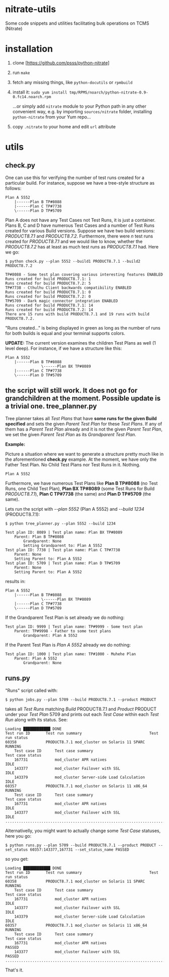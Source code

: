 nitrate-utils
=============

Some code snippets and utilities facilitating bulk operations on TCMS (Nitrate)

installation
=============
 1. clone [https://github.com/psss/python-nitrate]
 2. run ```make```
 3. fetch any missing things, like ```python-docutils``` or ```rpmbuild```
 4. install it: ```sudo yum install tmp/RPMS/noarch/python-nitrate-0.9-0.fc14.noarch.rpm```

    ...or simply add ```nitrate``` module to your Python path in any other convenient way, e.g. by importing ```sources/nitrate``` folder, installing ```python-nitrate``` from your Yum repo...
 5. copy ```.nitrate``` to your home and edit ```url``` attribute

utils
=====
check.py
--------
One can use this for verifying the number of test runs created for a particular build.
For instance, suppose we have a tree-style structure as follows:

    Plan A 5552
        |------Plan B TP#8088
        |------Plan C TP#7738
        \------Plan D TP#5709

Plan A does not have any Test Cases not Test Runs, it is just a container. Plans B, C and D have numerous Test Cases and a number of Test Runs created for various Build versions.
Suppose we have two build versions: *PRODUCT8.7.1* and *PRODUCT8.7.2*. Furthermore, there were *n* test runs created for *PRODUCT8.7.1* and we would like to know, whether the *PRODUCT8.7.2* has at least as much test runs as *PRODUCT8.7.1* had. Here we go:

    $ python check.py --plan 5552 --build1 PRODUCT8.7.1 --build2 PRODUCT8.7.2

    TP#8088 - Some test plan covering various interesting features ENABLED
    Runs created for build PRODUCT8.7.1: 1
    Runs created for build PRODUCT8.7.2: 5
    TP#7738 - Cthulhu Client backwards compatibility ENABLED
    Runs created for build PRODUCT8.7.1: 0
    Runs created for build PRODUCT8.7.2: 0
    TP#5709 - Dark magic connector integration ENABLED
    Runs created for build PRODUCT8.7.1: 14
    Runs created for build PRODUCT8.7.2: 14
    There are 15 runs with build PRODUCT8.7.1 and 19 runs with build PRODUCT8.7.2.

"Runs created..." is being displayed in green as long as the number of runs for both builds is equal and your terminal supports colors.

**UPDATE:** The current version examines the children Test Plans as well (1 level deep). For instance, if we have a structure like this:

    Plan A 5552
        |------Plan B TP#8088
                    \------Plan BX TP#8089
        |------Plan C TP#7738
        \------Plan D TP#5709

the script will still work. It does not go for grandchildren at the moment. Possible update is a trivial one.
tree_planner.py
---------------
Tree planner takes all *Test Plans* that have **some runs for the given Build specified** and sets the given *Parent Test Plan* for these *Test Plans*. If any of them has a *Parent Test Plan* already and it is not the given *Parent Test Plan*, we set the given *Parent Test Plan* as its *Grandparent Test Plan*.

**Example:**

Picture a situation where we want to generate a structure pretty much like in the aforementioned **check.py** example. At the moment, we have only the Father Test Plan. No Child Test Plans nor Test Runs in it. Nothing.

    Plan A 5552

Furthermore, we have numerous Test Plans like **Plan B TP#8088** (no Test Runs, one Child Test Plan), **Plan BX TP#8089** (some Test Runs for Build *PRODUCT8.7.1*), **Plan C TP#7738** (the same) and **Plan D TP#5709** (the same).

Lets run the script with *--plan 5552* (Plan A 5552) and *--build 1234* (PRODUCT8.7.1):

    $ python tree_planner.py --plan 5552 --build 1234
    
    Test plan ID: 8089 | Test plan name: Plan BX TP#8089
        Parent: Plan B TP#8088
            Grandparent: None
            Setting Grandparent to: Plan A 5552
    Test plan ID: 7738 | Test plan name: Plan C TP#7738
        Parent: None
        Setting Parent to: Plan A 5552
    Test plan ID: 5709 | Test plan name: Plan D TP#5709
        Parent: None
        Setting Parent to: Plan A 5552

results in:

    Plan A 5552
        |------Plan B TP#8088
                    \------Plan BX TP#8089
        |------Plan C TP#7738
        \------Plan D TP#5709

If the Grandparent Test Plan is set already we do nothing:

    Test plan ID: 9999 | Test plan name: TP#9999 - Some test plan
        Parent: TP#9998 - Father to some test plans
            Grandparent: Plan A 5552

If the Parent Test Plan is *Plan A 5552* already we do nothing:

    Test plan ID: 1000 | Test plan name: TP#1000 - Muhehe Plan 
        Parent: Plan A 5552
            Grandparent: None    

runs.py
-------
"Runs" script called with:

    $ python jobs.py --plan 5709 --build PRODUCT8.7.1 --product PRODUCT

takes all *Test Runs* matching *Build* PRODUCT8.7.1 and *Product* PRODUCT under your *Test Plan* 5709 and prints out each *Test Case* within each *Test Run* along with its status. See:

    Loading ████████████ DONE
    Test run ID       Test run summary                              Test run status     
    60358             PRODUCT8.7.1 mod_cluster on Solaris 11 SPARC  RUNNING             
        Test case ID      Test case summary                             Test case status
        167731            mod_cluster APR natives                       IDLE
        143377            mod_cluster Failover with SSL                 IDLE
        143379            mod_cluster Server-side Load Calculation      IDLE
    60357             PRODUCT8.7.1 mod_cluster on Solaris 11 x86_64 RUNNING             
        Test case ID      Test case summary                             Test case status
        167731            mod_cluster APR natives                       IDLE
        143377            mod_cluster Failover with SSL                 IDLE    
    ....................................................................................

Alternativelly, you might want to actually change some *Test Case* statuses, here you go:

    $ python runs.py --plan 5709 --build PRODUCT8.7.1 --product PRODUCT --set_status 60357:143377,167731 --set_status_name PASSED

so you get:

    Loading ████████████ DONE
    Test run ID       Test run summary                              Test run status     
    60358             PRODUCT8.7.1 mod_cluster on Solaris 11 SPARC  RUNNING             
        Test case ID      Test case summary                             Test case status
        167731            mod_cluster APR natives                       IDLE
        143377            mod_cluster Failover with SSL                 IDLE
        143379            mod_cluster Server-side Load Calculation      IDLE
    60357             PRODUCT8.7.1 mod_cluster on Solaris 11 x86_64 RUNNING             
        Test case ID      Test case summary                             Test case status
        167731            mod_cluster APR natives                       PASSED
        143377            mod_cluster Failover with SSL                 PASSED    
    ....................................................................................

That's it.